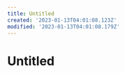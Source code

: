 ```yaml
---
title: Untitled
created: '2023-01-13T04:01:08.123Z'
modified: '2023-01-13T04:01:08.179Z'
---
```


# Untitled
